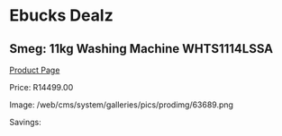 
# Ebucks Dealz
## Smeg: 11kg Washing Machine WHTS1114LSSA
[Product Page](https://www.ebucks.com/web/shop/productSelected.do?prodId=1183616032&catId=704981826)

Price: R14499.00

Image: /web/cms/system/galleries/pics/prodimg/63689.png

Savings: 


	